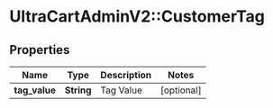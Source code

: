 # UltraCartAdminV2::CustomerTag

## Properties
Name | Type | Description | Notes
------------ | ------------- | ------------- | -------------
**tag_value** | **String** | Tag Value | [optional] 


